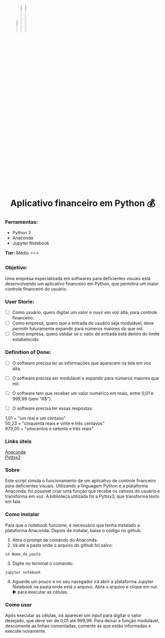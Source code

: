 <div align=right style=display:inline-block>
<img width=10% src=http://ForTheBadge.com/images/badges/built-with-love.svg>
<img width=15% src=http://ForTheBadge.com/images/badges/made-with-python.svg>
<img width=15% src=https://img.shields.io/badge/Made%20with-Jupyter-orange?style=for-the-badge&logo=Jupyter>
</div>

<h1 align=center>Aplicativo financeiro em Python 💰</h1>

### Ferramentas:
* Python 3
* Anaconda
* Jupyter Notebook

**Tier:** Médio ⭐⭐⭐

### Objetivo:
Uma empresa especializada em softwares para deficientes visuais está desenvolvendo um aplicativo financeiro em Python, que permitirá um maior controle financeiro do usuário.

### User Storie:

-   [ ] Como usuário, quero digitar um valor e ouvir em voz alta, para controle financeiro.
-   [ ] Como empresa, quero que a entrada do usuário seja modulável, deve permitir futuramente expandir para números maiores do que mil.
-   [ ] Como empresa, quero validar se o valor de entrada está dentro do limite estabelecido.

### Definition of Done:

-   [ ] O software precisa ler as informações que aparecem na tela em voz alta.
-   [ ] O software precisa ser modulável e expandir para números maiores que mil.
-   [ ] O software tem que receber um valor numérico em reais, entre 0,01 e 999,99 (sem "R$").
-   [ ] O software precisa ter essas respostas:


1,01 = "um real e um centavo"  
50,23 = "cinquenta reais e vinte e três centavos"  
873,00 = "oitocentos e setenta e três reais"  

### Links úteis

[Anaconda](https://www.anaconda.com/products/distribution)  
[Pyttsx3](https://pypi.org/project/pyttsx3/)

### Sobre

Este script simula o funcionamento de um aplicativo de controle fnanceiro para deficientes visuais. Utilizando a linguagem Python e a plataforma Anaconda, foi possível criar uma função que recebe os valores do usuário e transforma em voz. A biblioteca utilizada foi a Pyttsx3, que transforma texto em fala.

### Como instalar

Para que o notebook funcione, é necessário que tenha instalado a plataforma Anaconda. Depois de instalar, baixe o código no github.
1. Abra o prompt de comando do Anaconda.
2. Vá até a pasta onde o arquivo do github foi salvo:
```
cd Nome_da_pasta
```
3. Digite no terminal o comando:
```
jupyter notebook
```
4. Aguarde um pouco e no seu navegador irá abrir a plataforma Jupyter Notebook na pasta onde está o arquivo. Abra o arquivo e clique em run ▶ para executar as células.

### Como usar

Após executar as células, irá aparecer um *input* para digitar o valor desejado, que deve ser de 0,01 até 999,99. Para deixar a função modulável, descomente as linhas comentadas, comente as que estão informadas e execute novamente.



